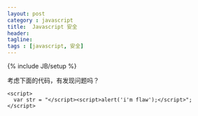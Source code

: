 ```yaml
---
layout: post
category : javascript
title:  Javascript 安全
header:
tagline:
tags : [javascript, 安全]
---
```

{% include JB/setup %}

考虑下面的代码，有发现问题吗？

	<script>
	  var str = "</script><script>alert('i'm flaw');</script>";
	</script>
